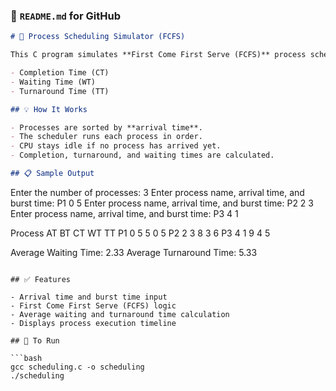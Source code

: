 



### 📝 `README.md` for GitHub

```markdown
# 🧠 Process Scheduling Simulator (FCFS)

This C program simulates **First Come First Serve (FCFS)** process scheduling. It takes process details like name, arrival time, and burst time, then calculates:

- Completion Time (CT)
- Waiting Time (WT)
- Turnaround Time (TT)

## 💡 How It Works

- Processes are sorted by **arrival time**.
- The scheduler runs each process in order.
- CPU stays idle if no process has arrived yet.
- Completion, turnaround, and waiting times are calculated.

## 📋 Sample Output

```

Enter the number of processes: 3
Enter process name, arrival time, and burst time: P1 0 5
Enter process name, arrival time, and burst time: P2 2 3
Enter process name, arrival time, and burst time: P3 4 1

Process  AT  BT  CT  WT  TT
P1       0   5   5   0   5
P2       2   3   8   3   6
P3       4   1   9   4   5

Average Waiting Time: 2.33
Average Turnaround Time: 5.33

````

## ✅ Features

- Arrival time and burst time input
- First Come First Serve (FCFS) logic
- Average waiting and turnaround time calculation
- Displays process execution timeline

## 🚀 To Run

```bash
gcc scheduling.c -o scheduling
./scheduling
````


